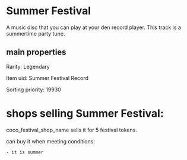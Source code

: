 # Summer Festival

A music disc that you can play at your den record player. This track is a summertime party tune.

## main properties

Rarity: Legendary

Item uid: Summer Festival Record

Sorting priority: 19930

# shops selling Summer Festival:

coco_festival_shop_name sells it for 5 festival tokens.

  can buy it when meeting conditions: 

    - it is summer